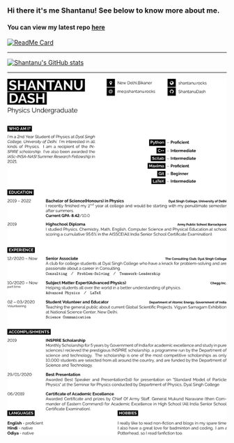 ### Hi there it's me Shantanu! See below to know more about me.
#### You can view my latest repo [here](https://GitHub.com/ShantanuDash/siesta-action)
[![ReadMe Card](https://github-readme-stats.vercel.app/api/pin/?username=ShantanuDash&repo=siesta-action&show_owner=True&theme=dark)](https://GitHub.com/ShantanuDash/siesta-action)

***

[![Shantanu's GitHub stats](https://github-readme-stats.vercel.app/api?username=shantanudash&show_icons=true&count_private=true&theme=dark)](https://github.com/shantanudash/shantanudash)

***
<!--
**ShantanuDash/ShantanuDash** is a ✨ _special_ ✨ repository because its `README.md` (this file) appears on your GitHub profile.-->
![CV/Resume](https://github.com/ShantanuDash/ShantanuDash/blob/cv/main.png "Check out this CV of mine")




<!--START_SECTION:activity-->

<!--END_SECTION:activity-->
<!--
Here are some ideas to get you started:

- 🔭 I’m currently working on ...
- 🌱 I’m currently learning ...
- 👯 I’m looking to collaborate on ...
- 🤔 I’m looking for help with ...
- 💬 Ask me about ...
- 📫 How to reach me: ...
- 😄 Pronouns: ...
- ⚡ Fun fact: ...
-->


